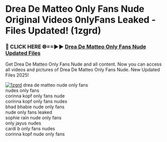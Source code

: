 # Drea De Matteo Only Fans Nude Original Videos 0nlyFans Leaked - Files Updated! (1zgrd)

<h3>🔴 CLICK HERE 🌐==►► <a href="https://tinyurl.com/yrmya6cz" rel="nofollow">Drea De Matteo Only Fans Nude Updated Files</a></h3>

Get Drea De Matteo Only Fans Nude and all content. Now you can access all videos and pictures of Drea De Matteo Only Fans Nude. New Updated Files 2025!

[![1zgrd](https://i.imgur.com/FMdXYCs.gif)](https://tinyurl.com/yrmya6cz)
drea de matteo nude only fans<br>
nudes only fans<br>
corinna kopf only fans nude<br>
corinna kopf only fans nudes<br>
bhad bhabie nude only fans<br>
nude only fans leaked<br>
sophie rain nude only fans<br>
only jayus nudes<br>
cardi b only fans nudes<br>
corinna kopf nude only fans